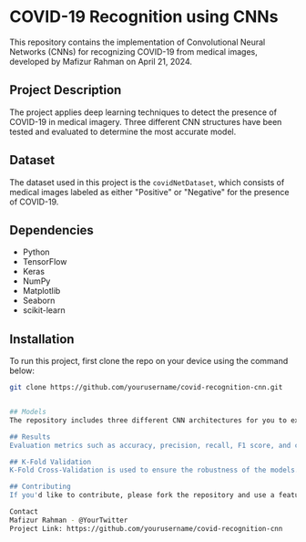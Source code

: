 # COVID-19 Recognition using CNNs

This repository contains the implementation of Convolutional Neural Networks (CNNs) for recognizing COVID-19 from medical images, developed by Mafizur Rahman on April 21, 2024.

## Project Description

The project applies deep learning techniques to detect the presence of COVID-19 in medical imagery. Three different CNN structures have been tested and evaluated to determine the most accurate model.

## Dataset

The dataset used in this project is the `covidNetDataset`, which consists of medical images labeled as either "Positive" or "Negative" for the presence of COVID-19.

## Dependencies

- Python
- TensorFlow
- Keras
- NumPy
- Matplotlib
- Seaborn
- scikit-learn

## Installation

To run this project, first clone the repo on your device using the command below:

```bash
git clone https://github.com/yourusername/covid-recognition-cnn.git


## Models
The repository includes three different CNN architectures for you to explore. Each model's structure and performance metrics are documented within the notebook.

## Results
Evaluation metrics such as accuracy, precision, recall, F1 score, and confusion matrices for each model are available in the notebook for analysis.

## K-Fold Validation
K-Fold Cross-Validation is used to ensure the robustness of the models. The results are documented within the notebook.

## Contributing
If you'd like to contribute, please fork the repository and use a feature branch. Pull requests are warmly welcome.

Contact
Mafizur Rahman - @YourTwitter
Project Link: https://github.com/yourusername/covid-recognition-cnn
